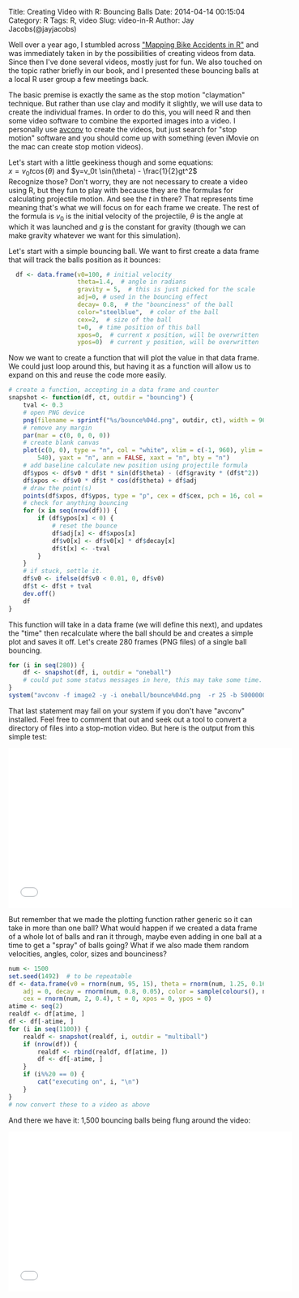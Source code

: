 Title: Creating Video with R: Bouncing Balls
Date: 2014-04-14 00:15:04
Category: R
Tags: R, video
Slug: video-in-R
Author: Jay Jacobs(@jayjacobs)

Well over a year ago, I stumbled across ["Mapping Bike Accidents in R"](http://bayesianbiologist.com/2012/09/14/mapping-bike-accidents-in-r/) and was immediately taken in by the possibilities of creating videos from data.  Since then I've done several videos, mostly just for fun.  We also touched on the topic rather briefly in our book, and I presented these bouncing balls at a local R user group a few meetings back.

The basic premise is exactly the same as the stop motion "claymation" technique.  But rather than use clay and modify it slightly, we will use data to create the individual frames.  In order to do this, you will need R and then some video software to combine the exported images into a video.  I personally use [avconv](http://libav.org/avconv.html) to create the videos, but just search for "stop motion" software and you should come up with something (even iMovie on the mac can create stop motion videos).

Let's start with a little geekiness though and some equations: <br>
$x=v_0t\cos(\theta)$ and $y=v_0t \sin(\theta) - \frac{1}{2}gt^2$<br>
Recognize those?  Don't worry, they are not necessary to create a video using R, but they fun to play with because they are the formulas for calculating projectile motion.  And see the $t$ in there?  That represents time meaning that's what we will focus on for each frame we create.  The rest of the formula is $v_0$ is the initial velocity of the projectile,  $\theta$ is the angle at which it was launched and $g$ is the constant for gravity (though we can make gravity whatever we want for this simulation).

Let's start with a simple bouncing ball.  We want to first create a data frame that will track the balls position as it bounces:

```r
  df <- data.frame(v0=100, # initial velocity
                   theta=1.4,  # angle in radians
                   gravity = 5,  # this is just picked for the scale
                   adj=0, # used in the bouncing effect
                   decay= 0.8,  # the "bounciness" of the ball
                   color="steelblue",  # color of the ball
                   cex=2,  # size of the ball
                   t=0,  # time position of this ball
                   xpos=0,  # current x position, will be overwritten
                   ypos=0)  # current y position, will be overwritten
```


Now we want to create a function that will plot the value in that data frame.  We could just loop around this, but having it as a function will allow us to expand on this and reuse the code more easily.


```r
# create a function, accepting in a data frame and counter
snapshot <- function(df, ct, outdir = "bouncing") {
    tval <- 0.3
    # open PNG device
    png(filename = sprintf("%s/bounce%04d.png", outdir, ct), width = 960, height = 540)
    # remove any margin
    par(mar = c(0, 0, 0, 0))
    # create blank canvas
    plot(c(0, 0), type = "n", col = "white", xlim = c(-1, 960), ylim = c(-5, 
        540), yaxt = "n", ann = FALSE, xaxt = "n", bty = "n")
    # add baseline calculate new position using projectile formula
    df$ypos <- df$v0 * df$t * sin(df$theta) - (df$gravity * (df$t^2))
    df$xpos <- df$v0 * df$t * cos(df$theta) + df$adj
    # draw the point(s)
    points(df$xpos, df$ypos, type = "p", cex = df$cex, pch = 16, col = df$color)
    # check for anything bouncing
    for (x in seq(nrow(df))) {
        if (df$ypos[x] < 0) {
            # reset the bounce
            df$adj[x] <- df$xpos[x]
            df$v0[x] <- df$v0[x] * df$decay[x]
            df$t[x] <- -tval
        }
    }
    # if stuck, settle it.
    df$v0 <- ifelse(df$v0 < 0.01, 0, df$v0)
    df$t <- df$t + tval
    dev.off()
    df
}
```


This function will take in a data frame (we will define this next), and updates the "time" then recalculate where the ball should be and creates a simple plot and saves it off.  Let's create 280 frames (PNG files) of a single ball bouncing.


```r
for (i in seq(280)) {
    df <- snapshot(df, i, outdir = "oneball")
    # could put some status messages in here, this may take some time.
}
system("avconv -f image2 -y -i oneball/bounce%04d.png  -r 25 -b 50000000 -s 1920x1080 -an oneball.mp4")
```


That last statement may fail on your system if you don't have "avconv" installed.  Feel free to comment that out and seek out a tool to convert a directory of files into a stop-motion video.  But here is the output from this simple test:

<iframe width="560" height="315" src="//www.youtube.com/embed/Sw6KPW_CjdI" frameborder="0" allowfullscreen></iframe>

But remember that we made the plotting function rather generic so it can take in more than one ball?  What would happen if we created a data frame of a whole lot of balls and ran it through, maybe even adding in one ball at a time to get a "spray" of balls going?  What if we also made them random velocities, angles, color, sizes and bounciness?


```r
num <- 1500
set.seed(1492)  # to be repeatable
df <- data.frame(v0 = rnorm(num, 95, 15), theta = rnorm(num, 1.25, 0.16), gravity = 5.2, 
    adj = 0, decay = rnorm(num, 0.8, 0.05), color = sample(colours(), num, replace = T), 
    cex = rnorm(num, 2, 0.4), t = 0, xpos = 0, ypos = 0)
atime <- seq(2)
realdf <- df[atime, ]
df <- df[-atime, ]
for (i in seq(1100)) {
    realdf <- snapshot(realdf, i, outdir = "multiball")
    if (nrow(df)) {
        realdf <- rbind(realdf, df[atime, ])
        df <- df[-atime, ]
    }
    if (i%%20 == 0) {
        cat("executing on", i, "\n")
    }
}
# now convert these to a video as above
```


And there we have it: 1,500 bouncing balls being flung around the video:

<iframe width="560" height="315" src="//www.youtube.com/embed/84_PWVMVJmU" frameborder="0" allowfullscreen></iframe>

